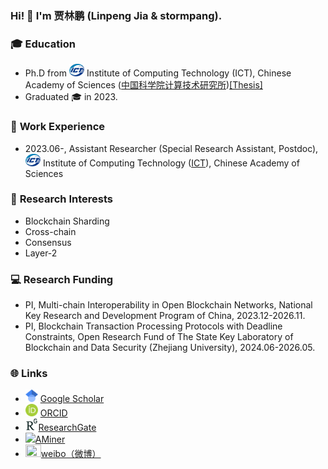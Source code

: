 ### Hi! 👋 I'm 贾林鹏 (Linpeng Jia & stormpang).

### 🎓 **Education**

* Ph.D from <img src="imgs/ICT.png" style="height: 20px;" /> Institute of Computing Technology (ICT), Chinese Academy of Sciences ([中国科学院计算技术研究所](http://www.ict.ac.cn/))[[Thesis]](thesis/贾林鹏_区块链高通量分片技术研究_博士论文.pdf)
* Graduated 🎓 in 2023.

### 💼 **Work Experience**

* 2023.06-, Assistant Researcher (Special Research Assistant, Postdoc), <img src="imgs/ICT.png" style="height: 20px;" /> Institute of Computing Technology ([ICT](http://www.ict.ac.cn/)), Chinese Academy of Sciences

### 🔭 **Research Interests**

* Blockchain Sharding
* Cross-chain
* Consensus
* Layer-2

### 💻 **Research Funding**

-   PI, Multi-chain Interoperability in Open Blockchain Networks, National Key Research and Development Program of China, 2023.12-2026.11.
-   PI, Blockchain Transaction Processing Protocols with Deadline Constraints, Open Research Fund of The State Key Laboratory of Blockchain and Data Security (Zhejiang University), 2024.06-2026.05.

### 🌐 **Links**

* <img src="imgs/scholar.png" style="height: 20px;" /> [Google Scholar](https://scholar.google.com/citations?user=03jw1vAAAAAJ) 
* <img src="imgs/ORCID.png" style="height: 20px;" /> [ORCID](https://orcid.org/0000-0003-1916-6193) 
* <img src="imgs/ResearchGate.png" style="height: 20px;" />[ResearchGate](https://www.researchgate.net/profile/Linpeng-Jia)
* <img src="https://originalfileserver.aminer.cn/sys/aminer/favicon.ico" style="height:20px;"/>[AMiner](https://www.aminer.cn/profile/6404e3727691d561fb3e2a75)
* <img src="https://upload.wikimedia.org/wikipedia/zh/4/46/Sina_Weibo_logo.svg" style="width:25px;height:20px;" />[weibo（微博）](https://weibo.com/u/3853847834) 